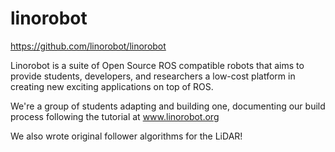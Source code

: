 # linorobot
https://github.com/linorobot/linorobot

Linorobot is a suite of Open Source ROS compatible robots that aims to provide students, developers, and researchers a low-cost platform in creating new exciting applications on top of ROS.

We're a group of students adapting and building one, documenting our build process following the tutorial at www.linorobot.org

We also wrote original follower algorithms for the LiDAR!